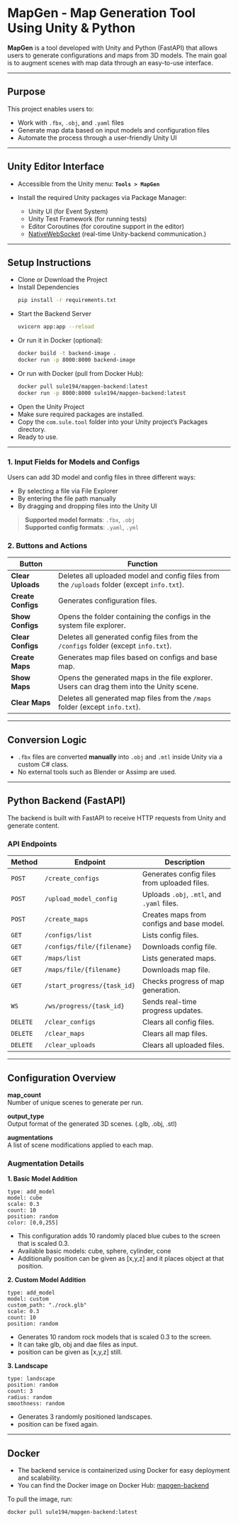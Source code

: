 #  MapGen - Map Generation Tool Using Unity & Python

**MapGen** is a tool developed with Unity and Python (FastAPI) that allows users to generate configurations and maps from 3D models. The main goal is to augment scenes with map data through an easy-to-use interface.

---

##  Purpose

This project enables users to:

- Work with `.fbx`, `.obj`, and `.yaml` files
- Generate map data based on input models and configuration files
- Automate the process through a user-friendly Unity UI

---

##  Unity Editor Interface

- Accessible from the Unity menu:  **`Tools > MapGen`**
- Install the required Unity packages via Package Manager:
  
  - Unity UI (for Event System)
  - Unity Test Framework (for running tests)
  - Editor Coroutines (for coroutine support in the editor)
  - [NativeWebSocket](https://github.com/endel/NativeWebSocket) (real-time Unity-backend communication.)

---
## Setup Instructions
- Clone or Download the Project
- Install Dependencies
  ```bash
  pip install -r requirements.txt
- Start the Backend Server
  ```bash
  uvicorn app:app --reload
- Or run it in Docker (optional):
  ```bash
  docker build -t backend-image .
  docker run -p 8000:8000 backend-image
- Or run with Docker (pull from Docker Hub):
  ```bash
  docker pull sule194/mapgen-backend:latest
  docker run -p 8000:8000 sule194/mapgen-backend:latest
- Open the Unity Project
- Make sure required packages are installed.
- Copy the `com.sule.tool` folder into your Unity project’s Packages directory.
- Ready to use.

---
### 1.  Input Fields for Models and Configs

Users can add 3D model and config files in three different ways:
- By selecting a file via File Explorer
- By entering the file path manually
- By dragging and dropping files into the Unity UI

> **Supported model formats**: `.fbx`, `.obj`  
> **Supported config formats**: `.yaml`, `.yml`

### 2.  Buttons and Actions

| Button            | Function |
|-------------------|----------|
| **Clear Uploads**   | Deletes all uploaded model and config files from the `/uploads` folder (except `info.txt`). |
| **Create Configs** | Generates configuration files. |
| **Show Configs**   | Opens the folder containing the configs in the system file explorer. |
| **Clear Configs**   |  Deletes all generated config files from the `/configs` folder (except `info.txt`). |
| **Create Maps**    | Generates map files based on configs and base map. |
| **Show Maps**      | Opens the generated maps in the file explorer. Users can drag them into the Unity scene. |
| **Clear Maps**   | Deletes all generated map files from the `/maps` folder (except `info.txt`). |

---

##  Conversion Logic

- `.fbx` files are converted **manually** into `.obj` and `.mtl` inside Unity via a custom C# class.
- No external tools such as Blender or Assimp are used.

---

##  Python Backend (FastAPI)

The backend is built with FastAPI to receive HTTP requests from Unity and generate content.

### API Endpoints

| Method   | Endpoint                   | Description                                  |
|----------|----------------------------|----------------------------------------------|
| `POST`   | `/create_configs`          | Generates config files from uploaded files.  |
| `POST`   | `/upload_model_config`     | Uploads `.obj`, `.mtl`, and `.yaml` files.   |
| `POST`   | `/create_maps`             | Creates maps from configs and base model.    |
| `GET`    | `/configs/list`            | Lists config files.                          |
| `GET`    | `/configs/file/{filename}` | Downloads config file.            |
| `GET`    | `/maps/list`               | Lists generated maps.                        |
| `GET`    | `/maps/file/{filename}`    | Downloads map file.               |
| `GET`    | `/start_progress/{task_id}`| Checks progress of map generation.           |
| `WS`     | `/ws/progress/{task_id}`   | Sends real-time progress updates.          |
| `DELETE` | `/clear_configs`           | Clears all config files.                     |
| `DELETE` | `/clear_maps`              | Clears all map files.                        |
| `DELETE` | `/clear_uploads`           | Clears all uploaded files.                   |

---

## Configuration Overview

**map_count**  
Number of unique scenes to generate per run.

**output_type**  
Output format of the generated 3D scenes. (.glb, .obj, .stl)

**augmentations**  
A list of scene modifications applied to each map.

### Augmentation Details

**1. Basic Model Addition**

```
type: add_model
model: cube
scale: 0.3
count: 10
position: random
color: [0,0,255]
```

- This configuration adds 10 randomly placed blue cubes to the screen that is scaled 0.3.
- Available basic models: cube, sphere, cylinder, cone
- Additionally position can be given as [x,y,z] and it places object at that position.

**2. Custom Model Addition**

```
type: add_model
model: custom
custom_path: "./rock.glb"
scale: 0.3
count: 10
position: random
```

- Generates 10 random rock models that is scaled 0.3 to the screen.
- It can take glb, obj and dae files as input.
- position can be given as [x,y,z] still.

**3. Landscape**

```
type: landscape
position: random
count: 3
radius: random
smoothness: random
```

- Generates 3 randomly positioned landscapes.
- position can be fixed again.

---

##  Docker
- The backend service is containerized using Docker for easy deployment and scalability.
- You can find the Docker image on Docker Hub: [mapgen-backend](https://hub.docker.com/r/sule194/mapgen-backend)

To pull the image, run:

```bash
docker pull sule194/mapgen-backend:latest

